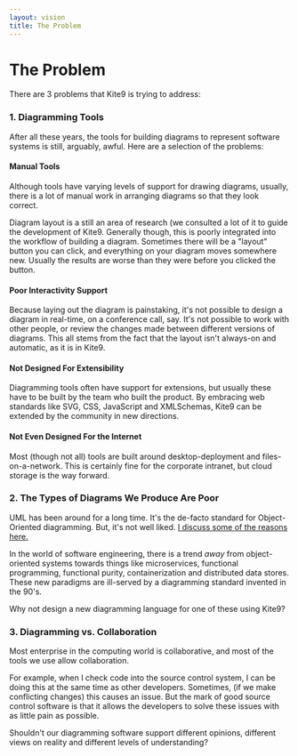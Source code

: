 ```yaml
---
layout: vision
title: The Problem
---
```


# The Problem #

There are 3 problems that Kite9 is trying to address:

### 1.  Diagramming Tools ###

After all these years, the tools for building diagrams to represent software systems is still, arguably, awful.  Here are a selection of the problems:

#### Manual Tools

Although tools have varying levels of support for drawing diagrams, usually, there is a lot of manual work in arranging diagrams so that they look correct.

Diagram layout is a still an area of research (we consulted a lot of it to guide the development of Kite9.  Generally though, this is poorly integrated into the 
workflow of building a diagram.  Sometimes there will be a "layout" button you can click, and everything on your diagram moves somewhere new.  Usually the results are worse than they were before you clicked the button.

#### Poor Interactivity Support

Because laying out the diagram is painstaking, it's not possible to design a diagram in real-time, on a conference call, say.   It's not possible to work with other people, or review the changes made between different versions of diagrams.  This all stems from the fact that the layout isn't always-on and automatic, as it is in Kite9.

#### Not Designed For Extensibility

Diagramming tools often have support for extensions, but usually these have to be built by the team who built the product.  By embracing web standards like SVG, CSS, JavaScript and XMLSchemas, Kite9 can be extended by the community in new directions. 

#### Not Even Designed For the Internet

Most (though not all) tools are built around desktop-deployment and files-on-a-network.  This is certainly fine for the corporate intranet, but cloud storage is the way forward.

### 2.  The Types of Diagrams We Produce Are Poor

UML has been around for a long time.  It's the de-facto standard for Object-Oriented diagramming.   But, it's not well liked.  [I discuss some of the reasons here.](uml)  

In the world of software engineering, there is a trend *away* from object-oriented systems towards things like microservices, functional programming, functional purity, containerization and distributed data stores.  These new paradigms are ill-served by a diagramming standard invented in the 90's.   

Why not design a new diagramming language for one of these using Kite9?

### 3.  Diagramming vs. Collaboration

Most enterprise in the computing world is collaborative, and most of the tools we use allow collaboration.

For example, when I check code into the source control system, I can be doing this at the same time as other 
developers.  Sometimes, (if we make conflicting changes) this causes an issue.  But the mark of good source
control software is that it allows the developers to solve these issues with as little pain as possible.

Shouldn't our diagramming software support different opinions, different views on reality and different levels of understanding?




